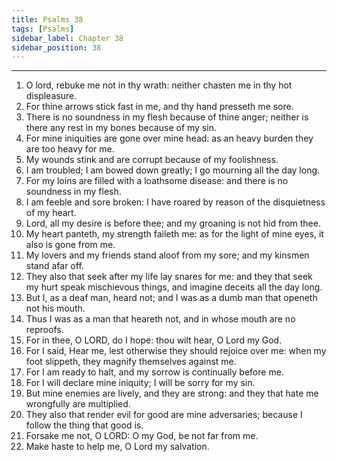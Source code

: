 ```yaml
---
title: Psalms 38
tags: [Psalms]
sidebar_label: Chapter 38
sidebar_position: 38
---
```


---
1. O lord, rebuke me not in thy wrath: neither chasten me in thy hot displeasure.
2. For thine arrows stick fast in me, and thy hand presseth me sore.
3. There is no soundness in my flesh because of thine anger; neither is there any rest in my bones because of my sin.
4. For mine iniquities are gone over mine head: as an heavy burden they are too heavy for me.
5. My wounds stink and are corrupt because of my foolishness.
6. I am troubled; I am bowed down greatly; I go mourning all the day long.
7. For my loins are filled with a loathsome disease: and there is no soundness in my flesh.
8. I am feeble and sore broken: I have roared by reason of the disquietness of my heart.
9. Lord, all my desire is before thee; and my groaning is not hid from thee.
10. My heart panteth, my strength faileth me: as for the light of mine eyes, it also is gone from me.
11. My lovers and my friends stand aloof from my sore; and my kinsmen stand afar off.
12. They also that seek after my life lay snares for me: and they that seek my hurt speak mischievous things, and imagine deceits all the day long.
13. But I, as a deaf man, heard not; and I was as a dumb man that openeth not his mouth.
14. Thus I was as a man that heareth not, and in whose mouth are no reproofs.
15. For in thee, O LORD, do I hope: thou wilt hear, O Lord my God.
16. For I said, Hear me, lest otherwise they should rejoice over me: when my foot slippeth, they magnify themselves against me.
17. For I am ready to halt, and my sorrow is continually before me.
18. For I will declare mine iniquity; I will be sorry for my sin.
19. But mine enemies are lively, and they are strong: and they that hate me wrongfully are multiplied.
20. They also that render evil for good are mine adversaries; because I follow the thing that good is.
21. Forsake me not, O LORD: O my God, be not far from me.
22. Make haste to help me, O Lord my salvation.